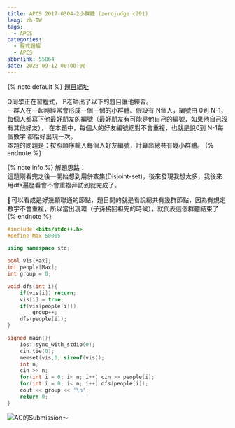 ```yaml
---
title: APCS 2017-0304-2小群體 (zerojudge c291)
lang: zh-TW
tags:
  - APCS
categories:
  - 程式題解
  - APCS
abbrlink: 55864
date: 2023-09-12 00:00:00
---
```


{% note default %}
[題目網址](https://zerojudge.tw/ShowProblem?problemid=c291)

Q同學正在習程式， P老師出了以下的題目讓他練習。  
一群人在一起時經常會形成一個一個的小群體。假設有 N個人，編號由 0到 N-1，每個人都寫下他最好朋友的編號（最好朋友有可能是他自己的編號，如果他自己沒有其他好友）， 在本題中，每個人的好友編號絕對不會重複，也就是說0到 N-1每個數字 都恰好出現一次。  
本題的問題是：按照順序輸入每個人好友編號，計算出總共有幾小群體。
{% endnote %}
<!--more-->

{% note info %}
解題思路：  
這題剛看完之後一開始想到用併查集(Disjoint-set)，後來發現我想太多，我後來用dfs遍歷看會不會重複拜訪到就完成了。

🌟可以看成是好幾顆聯通的節點，題目問的就是看說總共有幾群節點，因為有規定數字不會重複，所以當出現環（子孫接回祖先的時候），就代表這個群體結束了
{% endnote %}

```c++ APCS 2017-0304-2小群體
#include <bits/stdc++.h>
#define Max 50005

using namespace std;

bool vis[Max];
int people[Max];
int group = 0;

void dfs(int i){
    if(vis[i]) return;
    vis[i] = true;
    if(vis[people[i]])
        group++;
    dfs(people[i]);
}

signed main(){
    ios::sync_with_stdio(0);
    cin.tie(0);
    memset(vis,0, sizeof(vis));
    int n;
    cin >> n;
    for(int i = 0; i< n; i++) cin >> people[i];
    for(int i = 0; i< n; i++) dfs(people[i]);
    cout << group << '\n';
    return 0;
}
```

![AC的Submission～](https://i.imgur.com/EX8G4n9.png)
